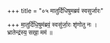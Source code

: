 +++
title = "०५ मातुर्दिधिषुमब्रवं स्वसुर्जारः"

+++
मा॒तुर्दि॑धि॒षुम॑ब्रवं॒ स्वसु॑र्जा॒रः शृ॑णोतु नः ।  
भ्रातेन्द्र॑स्य॒ सखा॒ मम॑ ॥